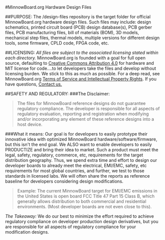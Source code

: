 #MinnowBoard.org Hardware Design Files

##PURPOSE:
The /design-files repository is the target folder for official MinnowBoard.org hardware design files. Such files may include: design schematics, printed circult board (PCB) design database(s), PCB gerber files, PCB manufacturing files, bill of materials (BOM), 3D models, mechanical step files, thermal models, multiple versions for different design tools, some firmware, CPLD code, FPGA code, etc. 

##LICENSING:
*All files are subject to the associated licensing stated within each directory.* MinnowBoard.org is founded with a goal for full open source, defaulting to [Creative Commons Attribution 4.0](https://creativecommons.org/licenses/by/4.0/) for hardware and MIT license for code....to let developers take the files and develop without licensing burden. We stick to this as much as possible. For a deep read, see MinnowBoard.org [Terms of Service and Intellectual Property Rights](https://www.minnowboard.org/terms-of-service). If you have questions, [Contact us.](https://www.minnowboard.org/help)

##SAFETY AND REGULATORY:
###The Disclaimer:
>The files for MinnowBoard reference designs do not guarantee regulatory compliance.  The developer is responsible for all aspects of regulatory evaluation, reporting and registration when modifying and/or incorporating any element of these reference designs into a host device.

###What it means:
Our goal is for developers to easily prototype their innovative idea with optimized MinnowBoard hardware/software/firmware, but this isn't the end goal. We ALSO want to enable developers to easily PRODUCTIZE and bring their idea to market. Such a product must meet the legal, safety, regulatory, commerce, etc, requirements for the target distribution geography. Thus, we spend extra time and effort to design our developer boards to already meet the electrical, EMI/EMC, safety, etc requirements for most global countries, and further, we test to those standards in licensed labs. We will often share the reports as reference baseline for developers considering design modifications. 
>Example: The current MinnowBoard target for EMI/EMC emissions in the United States is open board FCC Title 47 Part 15 Class B, which generally allows distribution to both commercial and residential environments. (Most developer boards are not even close to this).

*The Takeaway:* We do our best to minimize the effort required to achieve regulatory compliance on developer production design derivatives, but you are responsible for all aspects of regulatory compliance for your modification designs. 
